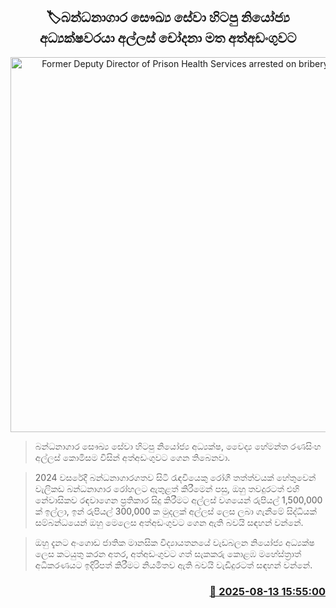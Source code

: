 <p align='center'><b><h2 align='center' title='Former Deputy Director of Prison Health Services arrested on bribery charges'>🏷බන්ධනාගාර සෞඛ්‍ය සේවා හිටපු නියෝජ්‍ය අධ්‍යක්ෂවරයා අල්ලස් චෝදනා මත අත්අඩංගුවට</h2></b></p>
<p align='center'><img src='https://helakuru.sgp1.cdn.digitaloceanspaces.com/esana/images/lib/arrest-new-io.jpg' width='600' alt='Former Deputy Director of Prison Health Services arrested on bribery charges'></p>

> බන්ධනාගාර සෞඛ්‍ය සේවා හිටපු නියෝජ්‍ය අධ්‍යක්ෂ, වෛද්‍ය හේමන්ත රණසිංහ අල්ලස් කොමිසම විසින් අත්අඩංගුවට ගෙන තිබෙනවා.

> 2024 වසරේදී බන්ධනාගාරගතව සිටි රැඳවියෙකු රෝගී තත්ත්වයක් හේතුවෙන් වැලිකඩ බන්ධනාගාර රෝහලට ඇතුළත් කිරීමෙන් පසු, ඔහු තවදුරටත් එහි නේවාසිකව රඳවාගෙන ප්‍රතිකාර සිදු කිරීමට අල්ලස් වශයෙන් රුපියල් 1,500,000 ක් ඉල්ලා, ඉන් රුපියල් 300,000 ක මුදලක් අල්ලස් ලෙස ලබා ගැනීමේ සිද්ධියක් සම්බන්ධයෙන් ඔහු මෙලෙස අත්අඩංගුවට ගෙන ඇති බවයි සඳහන් වන්නේ.

> ඔහු දැනට අංගොඩ ජාතික මානසික විද්‍යායතනයේ වැඩබලන නියෝජ්‍ය අධ්‍යක්ෂ ලෙස කටයුතු කරන අතර, අත්අඩංගුවට ගත් සැකකරු කොළඹ මහේස්ත්‍රාත් අධිකරණයට ඉදිරිපත් කිරීමට නියමිතව ඇති බවයි වැඩිදුරටත් සඳහන් වන්නේ.



<h3 align='right'><a href='https://www.helakuru.lk/esana/p/112676/'>📅 2025-08-13 15:55:00</a></h3>

